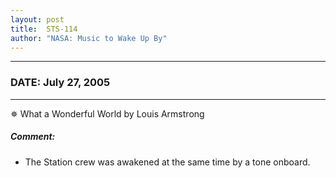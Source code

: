 ```yaml
---
layout: post
title:  STS-114
author: "NASA: Music to Wake Up By"
---
```


----
### DATE: July 27, 2005
----
✵ What a Wonderful World by Louis Armstrong

##### Comment:
* The Station crew was awakened at the same time by a tone onboard.
